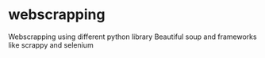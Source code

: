 # webscrapping
Webscrapping using different python library Beautiful soup and frameworks like scrappy and selenium

